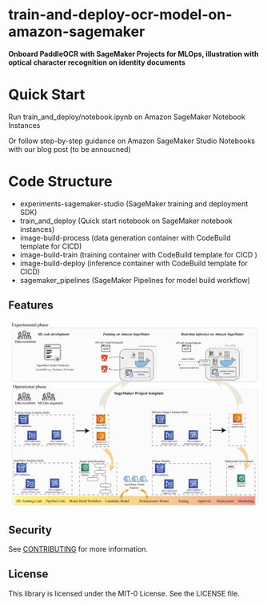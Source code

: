 #  train-and-deploy-ocr-model-on-amazon-sagemaker

**Onboard PaddleOCR with SageMaker Projects for MLOps, illustration with optical character recognition on identity documents**

# Quick Start 

Run train_and_deploy/notebook.ipynb on Amazon SageMaker Notebook Instances

Or follow step-by-step guidance on Amazon SageMaker Studio Notebooks with our blog post (to be annoucned)

# Code Structure

* experiments-sagemaker-studio (SageMaker training and deployment SDK)
* train_and_deploy (Quick start notebook on SageMaker notebook instances)
* image-build-process (data generation container with CodeBuild template for CICD)
* image-build-train (training container with CodeBuild template for CICD )
* image-build-deploy (inference container with CodeBuild template for CICD)
* sagemaker_pipelines (SageMaker Pipelines for model build workflow)

## Features

![alt text](./dsOnboarding.png)


## Security

See [CONTRIBUTING](CONTRIBUTING.md#security-issue-notifications) for more information.

## License

This library is licensed under the MIT-0 License. See the LICENSE file.

